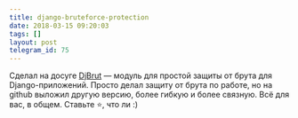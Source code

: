 ```yaml
---
title: django-bruteforce-protection
date: 2018-03-15 09:20:03
tags: []
layout: post
telegram_id: 75
---
```


Сделал на досуге [DjBrut](https://github.com/orsinium/django-bruteforce-protection) — модуль для простой защиты от брута для Django-приложений. Просто делал защиту от брута по работе, но на github выложил другую версию, более гибкую и более связную. Всё для вас, в общем. Ставьте ⭐️, что ли :)
